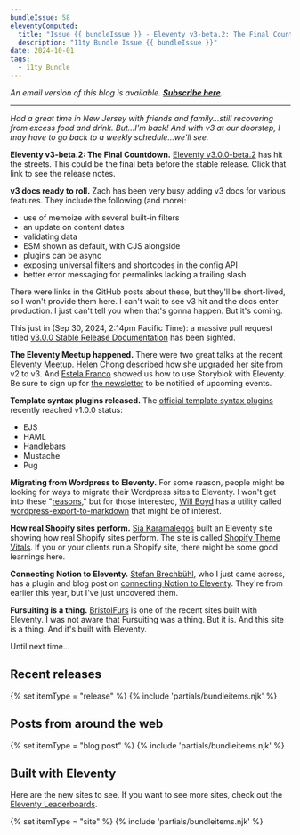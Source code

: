 ```yaml
---
bundleIssue: 58
eleventyComputed:
  title: "Issue {{ bundleIssue }} - Eleventy v3-beta.2: The Final Countdown, v3 docs ready to roll, The Eleventy Meetup happened, Template syntax plugins hit 1.0.0, Migrating from Wordpress to Eleventy, How real Shopify sites perform, Connecting Notion to Eleventy, Fursuiting is a thing...And 4 releases, 12 posts and 12 sites to see"
  description: "11ty Bundle Issue {{ bundleIssue }}"
date: 2024-10-01
tags:
  - 11ty Bundle
---
```


_An email version of this blog is available. **[Subscribe here](#newsletter-subscribe)**._

---

_Had a great time in New Jersey with friends and family...still recovering from excess food and drink. But...I'm back! And with v3 at our doorstep, I may have to go back to a weekly schedule...we'll see._

**Eleventy v3-beta.2: The Final Countdown.** [Eleventy v3.0.0-beta.2](https://github.com/11ty/eleventy/releases/tag/v3.0.0-beta.2) has hit the streets. This could be the final beta before the stable release. Click that link to see the release notes.

**v3 docs ready to roll.** Zach has been very busy adding v3 docs for various features. They include the following (and more):

- use of memoize with several built-in filters
- an update on content dates
- validating data
- ESM shown as default, with CJS alongside
- plugins can be async
- exposing universal filters and shortcodes in the config API
- better error messaging for permalinks lacking a trailing slash

There were links in the GitHub posts about these, but they'll be short-lived, so I won't provide them here. I can't wait to see v3 hit and the docs enter production. I just can't tell you when that's gonna happen. But it's coming.

This just in (Sep 30, 2024, 2:14pm Pacific Time): a massive pull request titled [v3.0.0 Stable Release Documentation](https://github.com/11ty/11ty-website/pull/1733) has been sighted.

**The Eleventy Meetup happened.** There were two great talks at the recent [Eleventy Meetup](https://11tymeetup.dev/events/ep-19-migrating-to-3-0-and-blogging-with-storyblok/). [Helen Chong](https://11tybundle.dev/authors/helen-chong/) described how she upgraded her site from v2 to v3. And [Estela Franco](https://11tybundle.dev/authors/estela-franco/) showed us how to use Storyblok with Eleventy. Be sure to sign up for [the newsletter](https://11tymeetup.dev/#newsletter) to be notified of upcoming events.

**Template syntax plugins released.** The [official template syntax plugins](https://github.com/11ty/eleventy-plugin-template-languages) recently reached v1.0.0 status:

- EJS
- HAML
- Handlebars
- Mustache
- Pug

**Migrating from Wordpress to Eleventy.** For some reason, people might be looking for ways to migrate their Wordpress sites to Eleventy. I won't get into these "[reasons](https://css-tricks.com/catching-up-on-the-wordpress-wp-engine-sitch/)," but for those interested, [Will Boyd](https://github.com/lonekorean) has a utility called [wordpress-export-to-markdown](https://github.com/lonekorean/wordpress-export-to-markdown) that might be of interest.

**How real Shopify sites perform.** [Sia Karamalegos](https://sia.codes/) built an Eleventy site showing how real Shopify sites perform. The site is called [Shopify Theme Vitals](https://themevitals.com/). If you or your clients run a Shopify site, there might be some good learnings here.

**Connecting Notion to Eleventy.** [Stefan Brechbühl](https://stebre.ch/), who I just came across, has a plugin and blog post on [connecting Notion to Eleventy](https://11tybundle.dev/authors/stefan-brechbuhl/). They're from earlier this year, but I've just uncovered them.

**Fursuiting is a thing.** [BristolFurs](https://bristolfurs.co.uk/) is one of the recent sites built with Eleventy. I was not aware that Fursuiting was a thing. But it is. And this site is a thing. And it's built with Eleventy.

Until next time...

## Recent releases

{% set itemType = "release" %}
{% include 'partials/bundleitems.njk' %}

## Posts from around the web

{% set itemType = "blog post" %}
{% include 'partials/bundleitems.njk' %}

## Built with Eleventy

Here are the new sites to see. If you want to see more sites, check out the [Eleventy Leaderboards](https://www.11ty.dev/speedlify/).

{% set itemType = "site" %}
{% include 'partials/bundleitems.njk' %}
